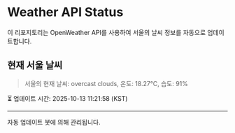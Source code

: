 
# Weather API Status

이 리포지토리는 OpenWeather API를 사용하여 서울의 날씨 정보를 자동으로 업데이트합니다.

## 현재 서울 날씨
> 서울의 현재 날씨: overcast clouds, 온도: 18.27°C, 습도: 91%

⏳ 업데이트 시간: 2025-10-13 11:21:58 (KST)

---
자동 업데이트 봇에 의해 관리됩니다.
